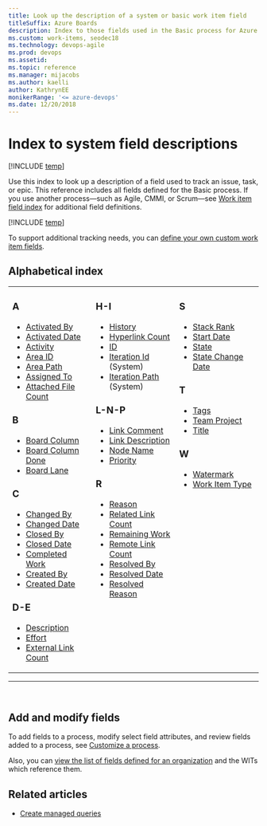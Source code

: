 ```yaml
---
title: Look up the description of a system or basic work item field 
titleSuffix: Azure Boards
description: Index to those fields used in the Basic process for Azure Boards
ms.custom: work-items, seodec18
ms.technology: devops-agile
ms.prod: devops
ms.assetid:  
ms.topic: reference  
ms.manager: mijacobs
ms.author: kaelli
author: KathrynEE
monikerRange: '<= azure-devops'
ms.date: 12/20/2018
---
```


# Index to system field descriptions 

[!INCLUDE [temp](../../_shared/version-vsts-only.md)]

Use this index to look up a description of a field used to track an issue, task, or epic. This reference includes all fields defined for the Basic process. If you use another process&mdash;such as Agile, CMMI, or Scrum&mdash;see [Work item field index](work-item-field.md) for additional field definitions.
 
[!INCLUDE [temp](../../_shared/basic-process-note.md)] 

To support additional tracking needs, you can [define your own custom work item fields](../../../organizations/settings/work/customize-process.md). 

## Alphabetical index 


<table>
<tbody valign="top">
<tr>
<td width="33%"><h3>A</h3>
<ul>
<li><a href="../../queries/query-by-workflow-changes.md" data-raw-source="[Activated By](../../queries/query-by-workflow-changes.md)">Activated By</a></li>
<li><a href="../../queries/query-by-workflow-changes.md" data-raw-source="[Activated Date](../../queries/query-by-workflow-changes.md)">Activated Date</a></li>
<li><a href="../../queries/query-numeric.md" data-raw-source="[Activity](../../queries/query-numeric.md)">Activity</a></li>
<li><a href="../../queries/query-by-area-iteration-path.md" data-raw-source="[Area ID](../../queries/query-by-area-iteration-path.md)">Area ID</a> </li>
<li><a href="../../queries/query-by-area-iteration-path.md" data-raw-source="[Area Path](../../queries/query-by-area-iteration-path.md)">Area Path</a> </li>
<li><a href="../../queries/query-by-workflow-changes.md" data-raw-source="[Assigned To](../../queries/query-by-workflow-changes.md)">Assigned To</a></li>
<li><a href="../../queries/linking-attachments.md" data-raw-source="[Attached File Count](../../queries/linking-attachments.md)">Attached File Count</a></li>
</ul>
<h3>B</h3>
<ul>
<li><a href="../../queries/query-by-workflow-changes.md" data-raw-source="[Board Column](../../queries/query-by-workflow-changes.md)">Board Column</a></li>
<li><a href="../../queries/query-by-workflow-changes.md" data-raw-source="[Board Column Done](../../queries/query-by-workflow-changes.md)">Board Column Done</a></li>
<li><a href="../../queries/query-by-workflow-changes.md" data-raw-source="[Board Lane](../../queries/query-by-workflow-changes.md)">Board Lane</a></li>
</ul>
<h3>C</h3>
<ul>
<li><a href="../../queries/history-and-auditing.md" data-raw-source="[Changed By](../../queries/history-and-auditing.md)">Changed By</a> </li>
<li><a href="../../queries/history-and-auditing.md" data-raw-source="[Changed Date](../../queries/history-and-auditing.md)">Changed Date</a> </li>
<li><a href="../../queries/query-by-workflow-changes.md" data-raw-source="[Closed By](../../queries/query-by-workflow-changes.md)">Closed By</a> </li>
<li><a href="../../queries/query-by-workflow-changes.md" data-raw-source="[Closed Date](../../queries/query-by-workflow-changes.md)">Closed Date</a> </li>
<li><a href="../../queries/query-numeric.md" data-raw-source="[Completed Work](../../queries/query-numeric.md)">Completed Work</a></li>
<li><a href="../../queries/query-by-workflow-changes.md" data-raw-source="[Created By](../../queries/query-by-workflow-changes.md)">Created By</a> </li>
<li><a href="../../queries/query-by-workflow-changes.md" data-raw-source="[Created Date](../../queries/query-by-workflow-changes.md)">Created Date</a> </li>
</ul>
<h3>D-E</h3>
<ul>
<li><a href="../../queries/titles-ids-descriptions.md" data-raw-source="[Description](../../queries/titles-ids-descriptions.md)">Description</a> </li>
<li><a href="../../queries/query-numeric.md" data-raw-source="[Effort](../../queries/query-numeric.md)">Effort</a> </li>
<li><a href="../../queries/linking-attachments.md#external-link-count" data-raw-source="[External Link Count](../../queries/linking-attachments.md#external-link-count)">External Link Count</a> </li>
</ul>
</td>
<td width="33%">
<h3>H-I</h3>
<ul>
<li><a href="../../queries/history-and-auditing.md" data-raw-source="[History](../../queries/history-and-auditing.md)">History</a> </li>
<li><a href="../../queries/linking-attachments.md#hyper-link-count" data-raw-source="[Hyperlink Count](../../queries/linking-attachments.md#hyper-link-count)">Hyperlink Count</a></li>
<li><a href="../../queries/titles-ids-descriptions.md" data-raw-source="[ID](../../queries/titles-ids-descriptions.md)">ID</a> </li>
<li><a href="../../queries/query-by-area-iteration-path.md" data-raw-source="[Iteration Id](../../queries/query-by-area-iteration-path.md)">Iteration Id</a>  (System)</li>
<li><a href="../../queries/query-by-area-iteration-path.md" data-raw-source="[Iteration Path](../../queries/query-by-area-iteration-path.md)">Iteration Path</a> (System)</li>
</ul>
<h3>L-N-P</h3>
<ul>
<li><a href="../../queries/linking-attachments.md" data-raw-source="[Link Comment](../../queries/linking-attachments.md)">Link Comment</a> </li>
<li><a href="../../queries/linking-attachments.md" data-raw-source="[Link Description](../../queries/linking-attachments.md)">Link Description</a> </li>
<li><a href="../../queries/query-by-area-iteration-path.md" data-raw-source="[Node Name](../../queries/query-by-area-iteration-path.md)">Node Name</a> </li>
<li><a href="../../queries/planning-ranking-priorities.md" data-raw-source="[Priority](../../queries/planning-ranking-priorities.md)">Priority</a> </li>
</ul>
<h3>R</h3>
<ul>
<li><a href="../../queries/query-by-workflow-changes.md" data-raw-source="[Reason](../../queries/query-by-workflow-changes.md)">Reason</a> </li>
<li><a href="../../queries/linking-attachments.md" data-raw-source="[Related Link Count](../../queries/linking-attachments.md)">Related Link Count</a> </li>
<li><a href="../../queries/query-numeric.md" data-raw-source="[Remaining Work](../../queries/query-numeric.md)">Remaining Work</a> </li>
<li><a href="../../queries/linking-attachments.md#remote-link-count" data-raw-source="[Remote Link Count](../../queries/linking-attachments.md#remote-link-count)">Remote Link Count</a> </li>
<li><a href="../../queries/query-by-workflow-changes.md" data-raw-source="[Resolved By](../../queries/query-by-workflow-changes.md)">Resolved By</a></li>
<li><a href="../../queries/query-by-workflow-changes.md" data-raw-source="[Resolved Date](../../queries/query-by-workflow-changes.md)">Resolved Date</a></li>
<li><a href="../../queries/query-by-workflow-changes.md" data-raw-source="[Resolved Reason](../../queries/query-by-workflow-changes.md)">Resolved Reason</a></li>
</ul>
</td>
<td width="33%">

<h3>S</h3>
<ul>
<li><a href="../../queries/planning-ranking-priorities.md" data-raw-source="[Stack Rank](../../queries/planning-ranking-priorities.md)">Stack Rank</a></li>
<li><a href="../../queries/query-by-date-or-current-iteration.md" data-raw-source="[Start Date](../../queries/query-by-date-or-current-iteration.md)">Start Date</a></li>
<li><a href="../../queries/query-by-workflow-changes.md" data-raw-source="[State](../../queries/query-by-workflow-changes.md)">State</a></li>
<li><a href="../../queries/query-by-workflow-changes.md" data-raw-source="[State Change Date](../../queries/query-by-workflow-changes.md)">State Change Date</a></li>

</ul>
<h3>T</h3>
<ul>
<li><a href="../../queries/add-tags-to-work-items.md" data-raw-source="[Tags](../../queries/add-tags-to-work-items.md)">Tags</a></li>
<li><a href="../../queries/titles-ids-descriptions.md" data-raw-source="[Team Project](../../queries/titles-ids-descriptions.md)">Team Project</a></li>
<li><a href="../../queries/titles-ids-descriptions.md" data-raw-source="[Title](../../queries/titles-ids-descriptions.md)">Title</a></li>
</ul>
<h3>W</h3>
<ul>
<li><a href="../../queries/history-and-auditing.md" data-raw-source="[Watermark](../../queries/history-and-auditing.md)">Watermark</a></li>
<li><a href="../../queries/titles-ids-descriptions.md" data-raw-source="[Work Item Type](../../queries/titles-ids-descriptions.md)">Work Item Type</a></li> 
</ul>
</td>
</tr>
</tbody>
</table>

<hr/>
<br/>


## Add and modify fields    
To add fields to a process, modify select field attributes, and review fields added to a process, see [Customize a process](../../../organizations/settings/work/customize-process.md).  

Also, you can [view the list of fields defined for an organization](../../../organizations/settings/work/customize-process.md) and the WITs which reference them. 


## Related articles

- [Create managed queries](../../queries/example-queries.md)

